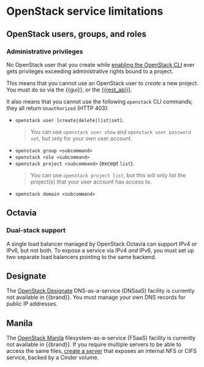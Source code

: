 # OpenStack service limitations


## OpenStack users, groups, and roles

### Administrative privileges

No OpenStack user that you create while [enabling the OpenStack CLI](../../howto/getting-started/enable-openstack-cli.md) ever gets privileges exceeding administrative rights bound to a project.

This means that you cannot use an OpenStack user to *create* a new project.
You must do so via the {{gui}}, or the [{{rest_api}}](../api/cc/index.md).

It also means that you cannot use the following `openstack` CLI commands; they all return `Unauthorized` (HTTP 403):

* `openstack user [create|delete|list|set]`.
  > You can use `openstack user show` and `openstack user password set`, but only for your own user account.
* `openstack group <subcommand>`
* `openstack role <subcommand>`
* `openstack project <subcommand>` (except `list`).
  > You can use `openstack project list`, but this will only list the project(s) that your user account has access to.
* `openstack domain <subcommand>`


## Octavia

### Dual-stack support

A single load balancer managed by OpenStack Octavia can support IPv4 *or* IPv6, but not both.
To expose a service via IPv4 *and* IPv6, you must set up two separate load balancers pointing to the same backend.

## Designate

The [OpenStack Designate](https://docs.openstack.org/designate/) DNS-as-a-service (DNSaaS) facility is currently not available in {{brand}}.
You must manage your own DNS records for public IP addresses.

## Manila

The [OpenStack Manila](https://docs.openstack.org/designate/) filesystem-as-a-service (FSaaS) facility is currently not available in {{brand}}.
If you require multiple servers to be able to access the same files, [create a server](../../howto/openstack/nova/new-server.md) that exposes an internal NFS or CIFS service, backed by a Cinder volume.
